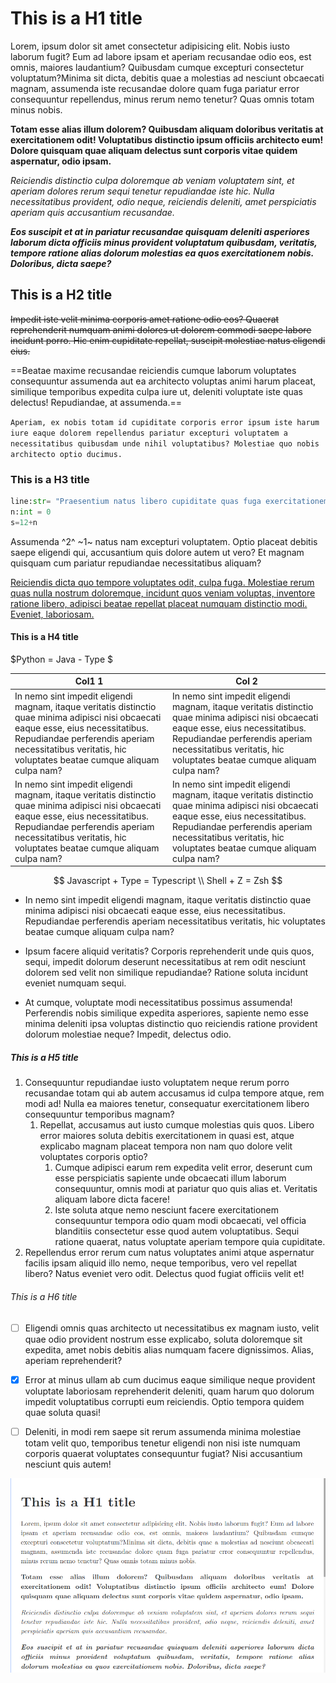 # This is a H1 title

Lorem, ipsum dolor sit amet consectetur adipisicing elit. Nobis iusto laborum fugit? Eum ad labore ipsam et aperiam recusandae odio eos, est omnis, maiores laudantium? Quibusdam cumque excepturi consectetur voluptatum?Minima sit dicta, debitis quae a molestias ad nesciunt obcaecati magnam, assumenda iste recusandae dolore quam fuga pariatur error consequuntur repellendus, minus rerum nemo tenetur? Quas omnis totam minus nobis.

**Totam esse alias illum dolorem? Quibusdam aliquam doloribus veritatis at exercitationem odit! Voluptatibus distinctio ipsum officiis architecto eum! Dolore quisquam quae aliquam delectus sunt corporis vitae quidem aspernatur, odio ipsam.**

*Reiciendis distinctio culpa doloremque ab veniam voluptatem sint, et aperiam dolores rerum sequi tenetur repudiandae iste hic. Nulla necessitatibus provident, odio neque, reiciendis deleniti, amet perspiciatis aperiam quis accusantium recusandae.*

***Eos suscipit et at in pariatur recusandae quisquam deleniti asperiores laborum dicta officiis minus provident voluptatum quibusdam, veritatis, tempore ratione alias dolorum molestias ea quos exercitationem nobis. Doloribus, dicta saepe?***

## This is a H2 title

~~Impedit iste velit minima corporis amet ratione odio eos? Quaerat reprehenderit numquam animi dolores ut dolorem commodi saepe labore incidunt porro. Hic enim cupiditate repellat, suscipit molestiae natus eligendi eius.~~

==Beatae maxime recusandae reiciendis cumque laborum voluptates consequuntur assumenda aut ea architecto voluptas animi harum placeat, similique temporibus expedita culpa iure ut, deleniti voluptate iste quas delectus! Repudiandae, at assumenda.==

`Aperiam, ex nobis totam id cupiditate corporis error ipsum iste harum iure eaque dolorem repellendus pariatur excepturi voluptatem a necessitatibus quibusdam unde nihil voluptatibus? Molestiae quo nobis architecto optio ducimus.`

### This is a H3 title

```python
line:str= "Praesentium natus libero cupiditate quas fuga exercitationem esse dolorem ut architecto aliquid reprehenderit ullam, ab voluptate eius molestias vero repudiandae sit est tempore asperiores maiores deleniti, mollitia quisquam minima? Eligendi!"
n:int = 0
s=12+n
```

Assumenda ^2^ ~1~ natus nam excepturi voluptatem. Optio placeat debitis saepe eligendi qui, accusantium quis dolore autem ut vero? Et magnam quisquam cum pariatur repudiandae necessitatibus aliquam?

<!--Tenetur maxime labore veritatis aut. Expedita exercitationem ducimus doloremque hic sapiente culpa! Laborum non recusandae nesciunt, blanditiis animi repellendus optio nostrum voluptatum molestiae quidem dolor consequuntur pariatur. Id, vitae adipisci.-->

[Reiciendis dicta quo tempore voluptates odit, culpa fuga. Molestiae rerum quas nulla nostrum doloremque, incidunt quos veniam voluptas, inventore ratione libero, adipisci beatae repellat placeat numquam distinctio modi. Eveniet, laboriosam.](localhost)

#### This is a H4 title

$Python = Java - Type $

| Col1 1                                                       | Col 2                                                        |
| ------------------------------------------------------------ | ------------------------------------------------------------ |
| In nemo sint impedit eligendi magnam, itaque veritatis distinctio quae minima adipisci nisi obcaecati eaque esse, eius necessitatibus. Repudiandae perferendis aperiam necessitatibus veritatis, hic voluptates beatae cumque aliquam culpa nam? | In nemo sint impedit eligendi magnam, itaque veritatis distinctio quae minima adipisci nisi obcaecati eaque esse, eius necessitatibus. Repudiandae perferendis aperiam necessitatibus veritatis, hic voluptates beatae cumque aliquam culpa nam? |
| In nemo sint impedit eligendi magnam, itaque veritatis distinctio quae minima adipisci nisi obcaecati eaque esse, eius necessitatibus. Repudiandae perferendis aperiam necessitatibus veritatis, hic voluptates beatae cumque aliquam culpa nam? | In nemo sint impedit eligendi magnam, itaque veritatis distinctio quae minima adipisci nisi obcaecati eaque esse, eius necessitatibus. Repudiandae perferendis aperiam necessitatibus veritatis, hic voluptates beatae cumque aliquam culpa nam? |

$$
Javascript + Type = Typescript
\\
Shell + Z = Zsh
$$


- In nemo sint impedit eligendi magnam, itaque veritatis distinctio quae minima adipisci nisi obcaecati eaque esse, eius necessitatibus. Repudiandae perferendis aperiam necessitatibus veritatis, hic voluptates beatae cumque aliquam culpa nam?

- Ipsum facere aliquid veritatis? Corporis reprehenderit unde quis quos, sequi, impedit dolorum deserunt necessitatibus at rem odit nesciunt dolorem sed velit non similique repudiandae? Ratione soluta incidunt eveniet numquam sequi.
- At cumque, voluptate modi necessitatibus possimus assumenda! Perferendis nobis similique expedita asperiores, sapiente nemo esse minima deleniti ipsa voluptas distinctio quo reiciendis ratione provident dolorum molestiae neque? Impedit, delectus odio.

##### This is a H5 title

1. Consequuntur repudiandae iusto voluptatem neque rerum porro recusandae totam qui ab autem accusamus id culpa tempore atque, rem modi ad! Nulla ea maiores tenetur, consequatur exercitationem libero consequuntur temporibus magnam?
   1. Repellat, accusamus aut iusto cumque molestias quis quos. Libero error maiores soluta debitis exercitationem in quasi est, atque explicabo magnam placeat tempora non nam quo dolore velit voluptates corporis optio?
      1. Cumque adipisci earum rem expedita velit error, deserunt cum esse perspiciatis sapiente unde obcaecati illum laborum consequuntur, omnis modi at pariatur quo quis alias et. Veritatis aliquam labore dicta facere!
      2. Iste soluta atque nemo nesciunt facere exercitationem consequuntur tempora odio quam modi obcaecati, vel officia blanditiis consectetur esse quod autem voluptatibus. Sequi ratione quaerat, natus voluptate aperiam tempore quia cupiditate.
2. Repellendus error rerum cum natus voluptates animi atque aspernatur facilis ipsam aliquid illo nemo, neque temporibus, vero vel repellat libero? Natus eveniet vero odit. Delectus quod fugiat officiis velit et!

###### This is a H6 title

- [ ] 
  Eligendi omnis quas architecto ut necessitatibus ex magnam iusto, velit quae odio provident nostrum esse explicabo, soluta doloremque sit expedita, amet nobis debitis alias numquam facere dignissimos. Alias, aperiam reprehenderit?

- [x] Error at minus ullam ab cum ducimus eaque similique neque provident voluptate laboriosam reprehenderit deleniti, quam harum quo dolorum impedit voluptatibus corrupti eum reiciendis. Optio tempora quidem quae soluta quasi!

- [ ] Deleniti, in modi rem saepe sit rerum assumenda minima molestiae totam velit quo, temporibus tenetur eligendi non nisi iste numquam corporis quaerat voluptates consequuntur fugiat? Nisi accusantium nesciunt quis autem!

![image-20220128204452749](README.assets/paper-theme-img.png)
